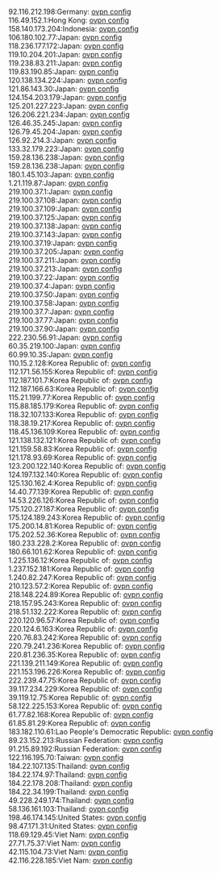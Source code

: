 92.116.212.198:Germany: [ovpn config](vpn/92_116_212_198.ovpn)  
116.49.152.1:Hong Kong: [ovpn config](vpn/116_49_152_1.ovpn)  
158.140.173.204:Indonesia: [ovpn config](vpn/158_140_173_204.ovpn)  
106.180.102.77:Japan: [ovpn config](vpn/106_180_102_77.ovpn)  
118.236.177.172:Japan: [ovpn config](vpn/118_236_177_172.ovpn)  
119.10.204.201:Japan: [ovpn config](vpn/119_10_204_201.ovpn)  
119.238.83.211:Japan: [ovpn config](vpn/119_238_83_211.ovpn)  
119.83.190.85:Japan: [ovpn config](vpn/119_83_190_85.ovpn)  
120.138.134.224:Japan: [ovpn config](vpn/120_138_134_224.ovpn)  
121.86.143.30:Japan: [ovpn config](vpn/121_86_143_30.ovpn)  
124.154.203.179:Japan: [ovpn config](vpn/124_154_203_179.ovpn)  
125.201.227.223:Japan: [ovpn config](vpn/125_201_227_223.ovpn)  
126.206.221.234:Japan: [ovpn config](vpn/126_206_221_234.ovpn)  
126.46.35.245:Japan: [ovpn config](vpn/126_46_35_245.ovpn)  
126.79.45.204:Japan: [ovpn config](vpn/126_79_45_204.ovpn)  
126.92.214.3:Japan: [ovpn config](vpn/126_92_214_3.ovpn)  
133.32.179.223:Japan: [ovpn config](vpn/133_32_179_223.ovpn)  
159.28.136.238:Japan: [ovpn config](vpn/159_28_136_238.ovpn)  
159.28.136.238:Japan: [ovpn config](vpn/159_28_136_238.ovpn)  
180.1.45.103:Japan: [ovpn config](vpn/180_1_45_103.ovpn)  
1.21.119.87:Japan: [ovpn config](vpn/1_21_119_87.ovpn)  
219.100.37.1:Japan: [ovpn config](vpn/219_100_37_1.ovpn)  
219.100.37.108:Japan: [ovpn config](vpn/219_100_37_108.ovpn)  
219.100.37.109:Japan: [ovpn config](vpn/219_100_37_109.ovpn)  
219.100.37.125:Japan: [ovpn config](vpn/219_100_37_125.ovpn)  
219.100.37.138:Japan: [ovpn config](vpn/219_100_37_138.ovpn)  
219.100.37.143:Japan: [ovpn config](vpn/219_100_37_143.ovpn)  
219.100.37.19:Japan: [ovpn config](vpn/219_100_37_19.ovpn)  
219.100.37.205:Japan: [ovpn config](vpn/219_100_37_205.ovpn)  
219.100.37.211:Japan: [ovpn config](vpn/219_100_37_211.ovpn)  
219.100.37.213:Japan: [ovpn config](vpn/219_100_37_213.ovpn)  
219.100.37.22:Japan: [ovpn config](vpn/219_100_37_22.ovpn)  
219.100.37.4:Japan: [ovpn config](vpn/219_100_37_4.ovpn)  
219.100.37.50:Japan: [ovpn config](vpn/219_100_37_50.ovpn)  
219.100.37.58:Japan: [ovpn config](vpn/219_100_37_58.ovpn)  
219.100.37.7:Japan: [ovpn config](vpn/219_100_37_7.ovpn)  
219.100.37.77:Japan: [ovpn config](vpn/219_100_37_77.ovpn)  
219.100.37.90:Japan: [ovpn config](vpn/219_100_37_90.ovpn)  
222.230.56.91:Japan: [ovpn config](vpn/222_230_56_91.ovpn)  
60.35.219.100:Japan: [ovpn config](vpn/60_35_219_100.ovpn)  
60.99.10.35:Japan: [ovpn config](vpn/60_99_10_35.ovpn)  
110.15.2.128:Korea Republic of: [ovpn config](vpn/110_15_2_128.ovpn)  
112.171.56.155:Korea Republic of: [ovpn config](vpn/112_171_56_155.ovpn)  
112.187.101.7:Korea Republic of: [ovpn config](vpn/112_187_101_7.ovpn)  
112.187.166.63:Korea Republic of: [ovpn config](vpn/112_187_166_63.ovpn)  
115.21.199.77:Korea Republic of: [ovpn config](vpn/115_21_199_77.ovpn)  
115.88.185.179:Korea Republic of: [ovpn config](vpn/115_88_185_179.ovpn)  
118.32.107.133:Korea Republic of: [ovpn config](vpn/118_32_107_133.ovpn)  
118.38.19.217:Korea Republic of: [ovpn config](vpn/118_38_19_217.ovpn)  
118.45.136.109:Korea Republic of: [ovpn config](vpn/118_45_136_109.ovpn)  
121.138.132.121:Korea Republic of: [ovpn config](vpn/121_138_132_121.ovpn)  
121.159.58.83:Korea Republic of: [ovpn config](vpn/121_159_58_83.ovpn)  
121.178.93.69:Korea Republic of: [ovpn config](vpn/121_178_93_69.ovpn)  
123.200.122.140:Korea Republic of: [ovpn config](vpn/123_200_122_140.ovpn)  
124.197.132.140:Korea Republic of: [ovpn config](vpn/124_197_132_140.ovpn)  
125.130.162.4:Korea Republic of: [ovpn config](vpn/125_130_162_4.ovpn)  
14.40.77.139:Korea Republic of: [ovpn config](vpn/14_40_77_139.ovpn)  
14.53.226.126:Korea Republic of: [ovpn config](vpn/14_53_226_126.ovpn)  
175.120.27.187:Korea Republic of: [ovpn config](vpn/175_120_27_187.ovpn)  
175.124.189.243:Korea Republic of: [ovpn config](vpn/175_124_189_243.ovpn)  
175.200.14.81:Korea Republic of: [ovpn config](vpn/175_200_14_81.ovpn)  
175.202.52.36:Korea Republic of: [ovpn config](vpn/175_202_52_36.ovpn)  
180.233.228.2:Korea Republic of: [ovpn config](vpn/180_233_228_2.ovpn)  
180.66.101.62:Korea Republic of: [ovpn config](vpn/180_66_101_62.ovpn)  
1.225.136.12:Korea Republic of: [ovpn config](vpn/1_225_136_12.ovpn)  
1.237.152.181:Korea Republic of: [ovpn config](vpn/1_237_152_181.ovpn)  
1.240.82.247:Korea Republic of: [ovpn config](vpn/1_240_82_247.ovpn)  
210.123.57.2:Korea Republic of: [ovpn config](vpn/210_123_57_2.ovpn)  
218.148.224.89:Korea Republic of: [ovpn config](vpn/218_148_224_89.ovpn)  
218.157.95.243:Korea Republic of: [ovpn config](vpn/218_157_95_243.ovpn)  
218.51.132.222:Korea Republic of: [ovpn config](vpn/218_51_132_222.ovpn)  
220.120.96.57:Korea Republic of: [ovpn config](vpn/220_120_96_57.ovpn)  
220.124.6.163:Korea Republic of: [ovpn config](vpn/220_124_6_163.ovpn)  
220.76.83.242:Korea Republic of: [ovpn config](vpn/220_76_83_242.ovpn)  
220.79.241.236:Korea Republic of: [ovpn config](vpn/220_79_241_236.ovpn)  
220.81.236.35:Korea Republic of: [ovpn config](vpn/220_81_236_35.ovpn)  
221.139.211.149:Korea Republic of: [ovpn config](vpn/221_139_211_149.ovpn)  
221.153.196.226:Korea Republic of: [ovpn config](vpn/221_153_196_226.ovpn)  
222.239.47.75:Korea Republic of: [ovpn config](vpn/222_239_47_75.ovpn)  
39.117.234.229:Korea Republic of: [ovpn config](vpn/39_117_234_229.ovpn)  
39.119.12.75:Korea Republic of: [ovpn config](vpn/39_119_12_75.ovpn)  
58.122.225.153:Korea Republic of: [ovpn config](vpn/58_122_225_153.ovpn)  
61.77.82.168:Korea Republic of: [ovpn config](vpn/61_77_82_168.ovpn)  
61.85.81.29:Korea Republic of: [ovpn config](vpn/61_85_81_29.ovpn)  
183.182.110.61:Lao People's Democratic Republic: [ovpn config](vpn/183_182_110_61.ovpn)  
89.23.152.213:Russian Federation: [ovpn config](vpn/89_23_152_213.ovpn)  
91.215.89.192:Russian Federation: [ovpn config](vpn/91_215_89_192.ovpn)  
122.116.195.70:Taiwan: [ovpn config](vpn/122_116_195_70.ovpn)  
184.22.107.135:Thailand: [ovpn config](vpn/184_22_107_135.ovpn)  
184.22.174.97:Thailand: [ovpn config](vpn/184_22_174_97.ovpn)  
184.22.178.208:Thailand: [ovpn config](vpn/184_22_178_208.ovpn)  
184.22.34.199:Thailand: [ovpn config](vpn/184_22_34_199.ovpn)  
49.228.249.174:Thailand: [ovpn config](vpn/49_228_249_174.ovpn)  
58.136.161.103:Thailand: [ovpn config](vpn/58_136_161_103.ovpn)  
198.46.174.145:United States: [ovpn config](vpn/198_46_174_145.ovpn)  
98.47.171.31:United States: [ovpn config](vpn/98_47_171_31.ovpn)  
118.69.129.45:Viet Nam: [ovpn config](vpn/118_69_129_45.ovpn)  
27.71.75.37:Viet Nam: [ovpn config](vpn/27_71_75_37.ovpn)  
42.115.104.73:Viet Nam: [ovpn config](vpn/42_115_104_73.ovpn)  
42.116.228.185:Viet Nam: [ovpn config](vpn/42_116_228_185.ovpn)  
